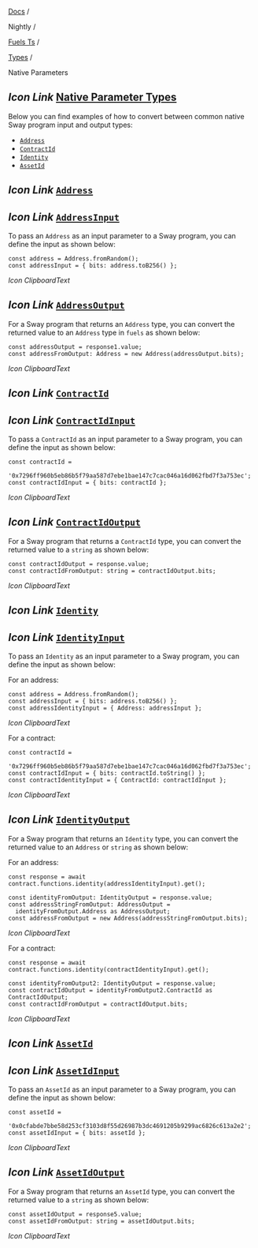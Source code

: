 [Docs](https://docs.fuel.network/) /

Nightly  /

[Fuels Ts](https://docs.fuel.network/docs/nightly/fuels-ts/) /

[Types](https://docs.fuel.network/docs/nightly/fuels-ts/types/) /

Native Parameters

## _Icon Link_ [Native Parameter Types](https://docs.fuel.network/docs/nightly/fuels-ts/types/native-parameters/\#native-parameter-types)

Below you can find examples of how to convert between common native Sway program input and output types:

- [`Address`](https://docs.fuel.network/docs/nightly/fuels-ts/types/native-parameters/#address)
- [`ContractId`](https://docs.fuel.network/docs/nightly/fuels-ts/types/native-parameters/#contractid)
- [`Identity`](https://docs.fuel.network/docs/nightly/fuels-ts/types/native-parameters/#identity)
- [`AssetId`](https://docs.fuel.network/docs/nightly/fuels-ts/types/native-parameters/#assetid)

## _Icon Link_ [`Address`](https://docs.fuel.network/docs/nightly/fuels-ts/types/native-parameters/\#address)

## _Icon Link_ [`AddressInput`](https://docs.fuel.network/docs/nightly/fuels-ts/types/native-parameters/\#addressinput)

To pass an `Address` as an input parameter to a Sway program, you can define the input as shown below:

```fuel_Box fuel_Box-idXKMmm-css
const address = Address.fromRandom();
const addressInput = { bits: address.toB256() };
```

_Icon ClipboardText_

## _Icon Link_ [`AddressOutput`](https://docs.fuel.network/docs/nightly/fuels-ts/types/native-parameters/\#addressoutput)

For a Sway program that returns an `Address` type, you can convert the returned value to an `Address` type in `fuels` as shown below:

```fuel_Box fuel_Box-idXKMmm-css
const addressOutput = response1.value;
const addressFromOutput: Address = new Address(addressOutput.bits);
```

_Icon ClipboardText_

## _Icon Link_ [`ContractId`](https://docs.fuel.network/docs/nightly/fuels-ts/types/native-parameters/\#contractid)

## _Icon Link_ [`ContractIdInput`](https://docs.fuel.network/docs/nightly/fuels-ts/types/native-parameters/\#contractidinput)

To pass a `ContractId` as an input parameter to a Sway program, you can define the input as shown below:

```fuel_Box fuel_Box-idXKMmm-css
const contractId =
  '0x7296ff960b5eb86b5f79aa587d7ebe1bae147c7cac046a16d062fbd7f3a753ec';
const contractIdInput = { bits: contractId };
```

_Icon ClipboardText_

## _Icon Link_ [`ContractIdOutput`](https://docs.fuel.network/docs/nightly/fuels-ts/types/native-parameters/\#contractidoutput)

For a Sway program that returns a `ContractId` type, you can convert the returned value to a `string` as shown below:

```fuel_Box fuel_Box-idXKMmm-css
const contractIdOutput = response.value;
const contractIdFromOutput: string = contractIdOutput.bits;
```

_Icon ClipboardText_

## _Icon Link_ [`Identity`](https://docs.fuel.network/docs/nightly/fuels-ts/types/native-parameters/\#identity)

## _Icon Link_ [`IdentityInput`](https://docs.fuel.network/docs/nightly/fuels-ts/types/native-parameters/\#identityinput)

To pass an `Identity` as an input parameter to a Sway program, you can define the input as shown below:

For an address:

```fuel_Box fuel_Box-idXKMmm-css
const address = Address.fromRandom();
const addressInput = { bits: address.toB256() };
const addressIdentityInput = { Address: addressInput };
```

_Icon ClipboardText_

For a contract:

```fuel_Box fuel_Box-idXKMmm-css
const contractId =
  '0x7296ff960b5eb86b5f79aa587d7ebe1bae147c7cac046a16d062fbd7f3a753ec';
const contractIdInput = { bits: contractId.toString() };
const contractIdentityInput = { ContractId: contractIdInput };
```

_Icon ClipboardText_

## _Icon Link_ [`IdentityOutput`](https://docs.fuel.network/docs/nightly/fuels-ts/types/native-parameters/\#identityoutput)

For a Sway program that returns an `Identity` type, you can convert the returned value to an `Address` or `string` as shown below:

For an address:

```fuel_Box fuel_Box-idXKMmm-css
const response = await contract.functions.identity(addressIdentityInput).get();

const identityFromOutput: IdentityOutput = response.value;
const addressStringFromOutput: AddressOutput =
  identityFromOutput.Address as AddressOutput;
const addressFromOutput = new Address(addressStringFromOutput.bits);
```

_Icon ClipboardText_

For a contract:

```fuel_Box fuel_Box-idXKMmm-css
const response = await contract.functions.identity(contractIdentityInput).get();

const identityFromOutput2: IdentityOutput = response.value;
const contractIdOutput = identityFromOutput2.ContractId as ContractIdOutput;
const contractIdFromOutput = contractIdOutput.bits;
```

_Icon ClipboardText_

## _Icon Link_ [`AssetId`](https://docs.fuel.network/docs/nightly/fuels-ts/types/native-parameters/\#assetid)

## _Icon Link_ [`AssetIdInput`](https://docs.fuel.network/docs/nightly/fuels-ts/types/native-parameters/\#assetidinput)

To pass an `AssetId` as an input parameter to a Sway program, you can define the input as shown below:

```fuel_Box fuel_Box-idXKMmm-css
const assetId =
  '0x0cfabde7bbe58d253cf3103d8f55d26987b3dc4691205b9299ac6826c613a2e2';
const assetIdInput = { bits: assetId };
```

_Icon ClipboardText_

## _Icon Link_ [`AssetIdOutput`](https://docs.fuel.network/docs/nightly/fuels-ts/types/native-parameters/\#assetidoutput)

For a Sway program that returns an `AssetId` type, you can convert the returned value to a `string` as shown below:

```fuel_Box fuel_Box-idXKMmm-css
const assetIdOutput = response5.value;
const assetIdFromOutput: string = assetIdOutput.bits;
```

_Icon ClipboardText_